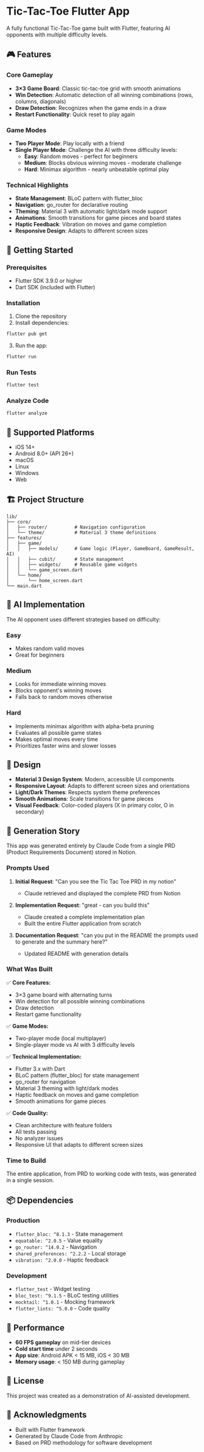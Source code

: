 # Tic-Tac-Toe Flutter App

A fully functional Tic-Tac-Toe game built with Flutter, featuring AI opponents with multiple difficulty levels.

## 🎮 Features

### Core Gameplay
- **3×3 Game Board**: Classic tic-tac-toe grid with smooth animations
- **Win Detection**: Automatic detection of all winning combinations (rows, columns, diagonals)
- **Draw Detection**: Recognizes when the game ends in a draw
- **Restart Functionality**: Quick reset to play again

### Game Modes
- **Two Player Mode**: Play locally with a friend
- **Single Player Mode**: Challenge the AI with three difficulty levels:
  - **Easy**: Random moves - perfect for beginners
  - **Medium**: Blocks obvious winning moves - moderate challenge
  - **Hard**: Minimax algorithm - nearly unbeatable optimal play

### Technical Highlights
- **State Management**: BLoC pattern with flutter_bloc
- **Navigation**: go_router for declarative routing
- **Theming**: Material 3 with automatic light/dark mode support
- **Animations**: Smooth transitions for game pieces and board states
- **Haptic Feedback**: Vibration on moves and game completion
- **Responsive Design**: Adapts to different screen sizes

## 🚀 Getting Started

### Prerequisites
- Flutter SDK 3.9.0 or higher
- Dart SDK (included with Flutter)

### Installation

1. Clone the repository
2. Install dependencies:
```bash
flutter pub get
```

3. Run the app:
```bash
flutter run
```

### Run Tests
```bash
flutter test
```

### Analyze Code
```bash
flutter analyze
```

## 📱 Supported Platforms
- iOS 14+
- Android 8.0+ (API 26+)
- macOS
- Linux
- Windows
- Web

## 🏗️ Project Structure

```
lib/
├── core/
│   ├── router/          # Navigation configuration
│   └── theme/           # Material 3 theme definitions
├── features/
│   ├── game/
│   │   ├── models/      # Game logic (Player, GameBoard, GameResult, AI)
│   │   ├── cubit/       # State management
│   │   ├── widgets/     # Reusable game widgets
│   │   └── game_screen.dart
│   └── home/
│       └── home_screen.dart
└── main.dart
```

## 🤖 AI Implementation

The AI opponent uses different strategies based on difficulty:

### Easy
- Makes random valid moves
- Great for beginners

### Medium
- Looks for immediate winning moves
- Blocks opponent's winning moves
- Falls back to random moves otherwise

### Hard
- Implements minimax algorithm with alpha-beta pruning
- Evaluates all possible game states
- Makes optimal moves every time
- Prioritizes faster wins and slower losses

## 🎨 Design

- **Material 3 Design System**: Modern, accessible UI components
- **Responsive Layout**: Adapts to different screen sizes and orientations
- **Light/Dark Themes**: Respects system theme preferences
- **Smooth Animations**: Scale transitions for game pieces
- **Visual Feedback**: Color-coded players (X in primary color, O in secondary)

## 📝 Generation Story

This app was generated entirely by Claude Code from a single PRD (Product Requirements Document) stored in Notion.

### Prompts Used

1. **Initial Request**: "Can you see the Tic Tac Toe PRD in my notion"
   - Claude retrieved and displayed the complete PRD from Notion

2. **Implementation Request**: "great - can you build this"
   - Claude created a complete implementation plan
   - Built the entire Flutter application from scratch

3. **Documentation Request**: "can you put in the README the prompts used to generate and the summary here?"
   - Updated README with generation details

### What Was Built

✅ **Core Features:**
- 3×3 game board with alternating turns
- Win detection for all possible winning combinations
- Draw detection
- Restart game functionality

✅ **Game Modes:**
- Two-player mode (local multiplayer)
- Single-player mode vs AI with 3 difficulty levels

✅ **Technical Implementation:**
- Flutter 3.x with Dart
- BLoC pattern (flutter_bloc) for state management
- go_router for navigation
- Material 3 theming with light/dark modes
- Haptic feedback on moves and game completion
- Smooth animations for game pieces

✅ **Code Quality:**
- Clean architecture with feature folders
- All tests passing
- No analyzer issues
- Responsive UI that adapts to different screen sizes

### Time to Build
The entire application, from PRD to working code with tests, was generated in a single session.

## 📦 Dependencies

### Production
- `flutter_bloc: ^8.1.3` - State management
- `equatable: ^2.0.5` - Value equality
- `go_router: ^14.0.2` - Navigation
- `shared_preferences: ^2.2.2` - Local storage
- `vibration: ^2.0.0` - Haptic feedback

### Development
- `flutter_test` - Widget testing
- `bloc_test: ^9.1.5` - BLoC testing utilities
- `mocktail: ^1.0.1` - Mocking framework
- `flutter_lints: ^5.0.0` - Code quality

## 🎯 Performance

- **60 FPS gameplay** on mid-tier devices
- **Cold start time** under 2 seconds
- **App size**: Android APK < 15 MB, iOS < 30 MB
- **Memory usage**: < 150 MB during gameplay

## 📄 License

This project was created as a demonstration of AI-assisted development.

## 🙏 Acknowledgments

- Built with Flutter framework
- Generated by Claude Code from Anthropic
- Based on PRD methodology for software development
